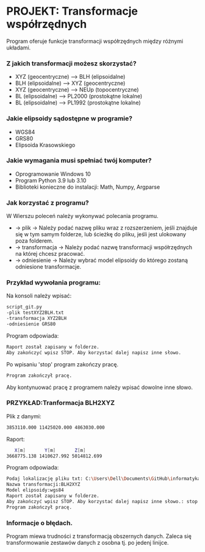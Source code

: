 # PROJEKT: Transformacje współrzędnych
Program oferuje funkcje transformacji współrzędnych między różnymi układami.
### Z jakich transformacji możesz skorzystać?
- XYZ (geocentryczne) --> BLH (elipsoidalne)
- BLH (elipsoidalne) --> XYZ (geocentryczne)
- XYZ (geocentryczne) --> NEUp (topocentryczne)
- BL (elipsoidalne) --> PL2000 (prostokątne lokalne)
- BL (elipsoidalne) --> PL1992 (prostokątne lokalne)
### Jakie elipsoidy sądostępne w programie?
- WGS84
- GRS80
- Elipsoida Krasowskiego
### Jakie wymagania musi spełniać twój komputer?
- Oprogramowanie Windows 10
- Program Python 3.9 lub 3.10
- Biblioteki konieczne do instalacji: Math, Numpy, Argparse
### Jak korzystać z programu?
W Wierszu poleceń należy wykonywać polecania programu.
- -> plik ->
Należy podać nazwę pliku wraz z rozszerzeniem, jeśli znajduje się w tym samym folderze, lub ścieżkę do pliku, jeśli jest ulokowany poza folderem.
- -> transformacja -> 
Należy podać nazwę transformacji współrzędnych na której chcesz pracować.
- -> odniesienie -> 
Należy wybrać model elipsoidy do którego zostaną odniesione transformacje.
### Przykład wywołania programu:
Na konsoli należy wpisać:
```sh
script_git.py
-plik testXYZ2BLH.txt
-transformacja XYZ2BLH
-odniesienie GRS80
```
Program odpowiada:
```sh
Raport został zapisany w folderze.
Aby zakończyć wpisz STOP. Aby korzystać dalej napisz inne słowo.
```
Po wpisaniu 'stop' program zakończy pracę.
```sh
Program zakończył pracę.
```
Aby kontynuować pracę z programem należy wpisać dowolne inne słowo.
### PRZYKŁAD:Tranformacja BLH2XYZ
Plik z danymi:
```sh
3853110.000 11425020.000 4863030.000
```
Raport:
```sh
   X[m]       Y[m]       Z[m]    
3668775.138 1410627.992 5014812.699
```
Program odpowiada:
```sh
Podaj lokalizację pliku txt: C:\Users\Dell\Documents\GitHub\informatyka\wyniki_XYZ2BLH.txt
Nazwa transformacji:BLH2XYZ
Model elipsoidy:wgs84
Raport został zapisany w folderze.
Aby zakończyć wpisz STOP. Aby korzystać dalej napisz inne słowo.: stop
Program zakończył pracę.
```
### Informacje o błędach.
Program miewa trudności z transformacją obszernych danych. Zaleca się transformowanie zestawów danych z osobna tj. po jedenj linijce.

